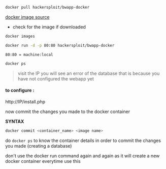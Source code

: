 
```bash
docker pull hackersploit/bwapp-docker
```
[docker image source](https://hub.docker.com/r/hackersploit/bwapp-docker)

- check for the image if downloaded
```bash
docker images
```
```sh
docker run -d -p 80:80 hackersploit/bwapp-docker
```
`80:80 = machine:local`

```bash
docker ps
```
> visit the IP you will see an error of the database that is because you have not configured the webapp yet

#### to configure :

http://IP/install.php 

now commit the changes you made to the docker container 

**SYNTAX**
```bash
docker commit <container_name> <image name>
```
do `docker ps` to know the container details in order to commit the changes you made (creating a database)

don't use the docker run command again and again as it will create a new docker container everytime use this
